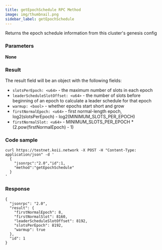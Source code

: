 ```yaml
---
title: getEpochSchedule RPC Method
image: img/thumbnail.png
sidebar_label: getEpochSchedule
---
```

Returns the epoch schedule information from this cluster's genesis config

### Parameters

**None**

### Result

The result field will be an object with the following fields:

*   `slotsPerEpoch: <u64>` - the maximum number of slots in each epoch
*   `leaderScheduleSlotOffset: <u64>` - the number of slots before beginning of an epoch to calculate a leader schedule for that epoch
*   `warmup: <bool>` - whether epochs start short and grow
*   `firstNormalEpoch: <u64>` - first normal-length epoch, log2(slotsPerEpoch) - log2(MINIMUM\_SLOTS\_PER\_EPOCH)
*   `firstNormalSlot: <u64>` - MINIMUM\_SLOTS\_PER\_EPOCH \* (2.pow(firstNormalEpoch) - 1)

### Code sample

```
curl https://testnet.koii.network -X POST -H "Content-Type: application/json" -d '
  {
    "jsonrpc":"2.0","id":1,
    "method":"getEpochSchedule"
  }
'
```


### Response

```
{
  "jsonrpc": "2.0",
  "result": {
    "firstNormalEpoch": 8,
    "firstNormalSlot": 8160,
    "leaderScheduleSlotOffset": 8192,
    "slotsPerEpoch": 8192,
    "warmup": true
  },
  "id": 1
}
```
